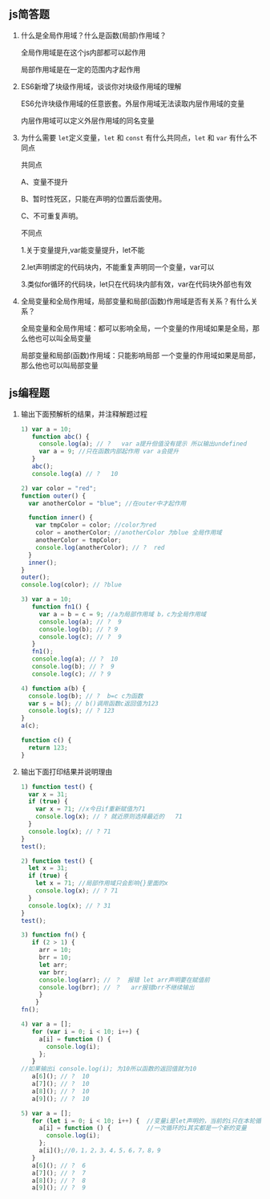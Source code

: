 ## js简答题

1. 什么是全局作用域？什么是函数(局部)作用域？

   全局作用域是在这个js内部都可以起作用

   局部作用域是在一定的范围内才起作用

2. ES6新增了块级作用域，谈谈你对块级作用域的理解

    ES6允许块级作用域的任意嵌套。外层作用域无法读取内层作用域的变量 

    内层作用域可以定义外层作用域的同名变量 

3. 为什么需要 `let`定义变量，`let` 和 `const` 有什么共同点，`let` 和 `var` 有什么不同点

   共同点

    A、变量不提升

    B、暂时性死区，只能在声明的位置后面使用。 

    C、不可重复声明。 

    不同点

    1.关于变量提升,var能变量提升，let不能 

    2.let声明绑定的代码块内，不能重复声明同一个变量，var可以 

    3.类似for循环的代码块，let只在代码块内部有效，var在代码块外部也有效 

4. 全局变量和全局作用域，局部变量和局部(函数)作用域是否有关系？有什么关系？

   全局变量和全局作用域：都可以影响全局，一个变量的作用域如果是全局，那么他也可以叫全局变量

   局部变量和局部(函数)作用域：只能影响局部 一个变量的作用域如果是局部，那么他也可以叫局部变量


## js编程题

1. 输出下面预解析的结果，并注释解题过程

    ```js
    1) var a = 10;
       function abc() {
         console.log(a); // ?   var a提升但值没有提示 所以输出undefined
         var a = 9; //只在函数内部起作用 var a会提升
       }
       abc();
       console.log(a) // ?   10 
    
    2) var color = "red";
    function outer() {
      var anotherColor = "blue"; //在outer中才起作用
    
      function inner() {
        var tmpColor = color; //color为red
        color = anotherColor; //anotherColor 为blue 全局作用域
        anotherColor = tmpColor;
        console.log(anotherColor); // ?  red
      }
      inner();
    }
    outer();
    console.log(color); // ?blue
    
    3) var a = 10;
       function fn1() {
         var a = b = c = 9; //a为局部作用域 b，c为全局作用域
         console.log(a); // ?  9
         console.log(b); // ? 9
         console.log(c); // ?  9
       }
       fn1();
       console.log(a); // ?  10
       console.log(b); // ?  9
       console.log(c); // ? 9
    
    4) function a(b) {
      console.log(b); // ?  b=c c为函数
      var s = b(); // b()调用函数c返回值为123
      console.log(s); // ? 123
    }
    a(c);
    
    function c() {
      return 123;
    }
    
    ```

2. 输出下面打印结果并说明理由

    ```js
    1) function test() {
      var x = 31;
      if (true) {
        var x = 71; //x今日if重新赋值为71
        console.log(x); // ? 就近原则选择最近的   71
      }
      console.log(x); // ? 71
    }
    test();
    
    2) function test() {
      let x = 31;
      if (true) {
        let x = 71; //局部作用域只会影响{}里面的x
        console.log(x); // ? 71
      }
      console.log(x); // ? 31
    }
    test();
    
    3) function fn() {
       if (2 > 1) {
         arr = 10;
         brr = 10;
         let arr; 
         var brr;
         console.log(arr); // ？  报错 let arr声明要在赋值前
         console.log(brr); // ？   arr报错brr不继续输出
         }
        }
    fn();
    
    4) var a = [];
       for (var i = 0; i < 10; i++) {
         a[i] = function () {
           console.log(i);
         };
       }
    //如果输出i console.log(i); 为10所以函数的返回值就为10
       a[6](); // ?  10
       a[7](); // ?  10
       a[8](); // ?  10
       a[9](); // ?  10
    
    5) var a = [];
       for (let i = 0; i < 10; i++) {  //变量i是let声明的，当前的i只在本轮循环有效，所以每 
         a[i] = function () {          //一次循环的i其实都是一个新的变量
           console.log(i); 
         };
         a[i]();//0，1，2，3，4，5，6，7，8，9
       }
       a[6](); // ?  6
       a[7](); // ?  7
       a[8](); // ?  8
       a[9](); // ?  9
    ```
